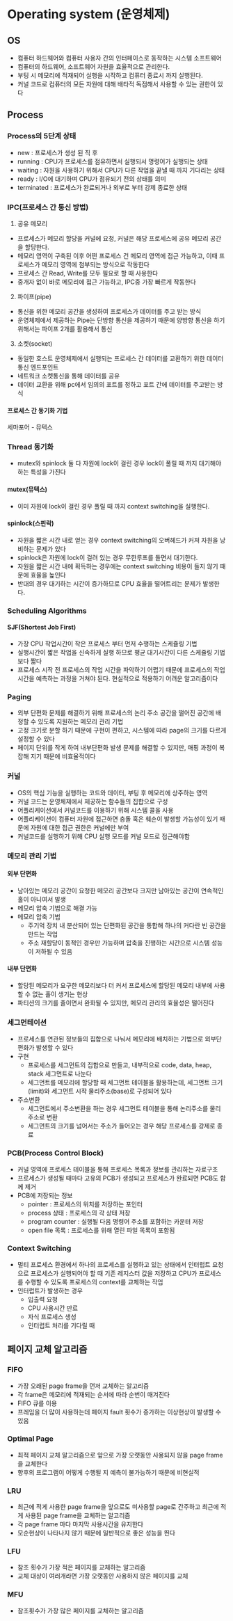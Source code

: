# Operating system (운영체제)

## OS
- 컴퓨터 하드웨어와 컴퓨터 사용자 간의 인터페이스로 동작하는 시스템 소프트웨어
- 컴퓨터의 하드웨어, 소프트웨어 자원을 효율적으로 관리한다. 
- 부팅 시 메모리에 적재되어 실행을 시작하고 컴퓨터 종료시 까지 실행된다.
- 커널 코드로 컴퓨터의 모든 자원에 대해 배타적 독점해서 사용할 수 있는 권한이 있다

## Process
### Process의 5단계 상태
- new : 프로세스가 생성 된 직 후
- running : CPU가 프로세스를 점유하면서 실행되서 명령어가 실행되는 상태
- waiting : 자원을 사용하기 위해서 CPU가 다른 작업을 끝낼 때 까지 기다리는 상태 
- ready : I/O에 대기하며 CPU가 점유되기 전의 상태를 의미
- terminated : 프로세스가 완료되거나 외부로 부터 강제 종료한 상태

### IPC(프로세스 간 통신 방법)
1. 공유 메모리 
- 프로세스가 메모리 할당을 커널에 요청, 커널은 해당 프로세스에 공유 메모리 공간을 할당한다. 
- 메모리 영역이 구축된 이후 어떤 프로세스 건 메모리 영역에 접근 가능하고, 이때 프로세스가 메모리 영역에 첨부되는 방식으로 작동한다
- 프로세스 간 Read, Write를 모두 필요로 할 때 사용한다
- 중개자 없이 바로 메모리에 접근 가능하고, IPC중 가장 빠르게 작동한다

2. 파이프(pipe)
- 통신을 위한 메모리 공간을 생성하여 프로세스가 데이터를 주고 받는 방식
- 운영체제에서 제공하는 Pipe는 단방향 통신을 제공하기 때문에 양방향 통신을 하기 위해서는 파이프 2개를 활용해서 통신
3. 소켓(socket)
- 동일한 호스트 운영체제에서 실행되는 프로세스 간 데이터를 교환하기 위한 데이터 통신 엔드포인트
- 네트워크 소켓통신을 통해 데이터를 공유
- 데이터 교환을 위해 pc에서 임의의 포트를 정하고 포트 간에 데이터를 주고받는 방식

#### 프로세스 간 동기화 기법
세마포어 - 뮤텍스

### Thread 동기화
- mutex와 spinlock 둘 다 자원에 lock이 걸린 경우 lock이 풀릴 때 까지 대기해야 하는 특성을 가진다
#### mutex(뮤텍스) 
- 이미 자원에 lock이 걸린 경우 풀릴 때 까지 context switching을 실행한다. 
#### spinlock(스핀락)


- 자원을 짧은 시간 내로 얻는 경우 context switching의 오버헤드가 커져 자원을 낭비하는 문제가 있다
- spinlock은 자원에 lock이 걸려 있는 경우 무한루프를 돌면서 대기한다.
- 자원을 짧은 시간 내에 획득하는 경우에는 context switching 비용이 들지 않기 때문에 효율을 높인다
- 반대의 경우 대기하는 시간이 증가하므로 CPU 효율을 떨어트리는 문제가 발생한다.

### Scheduling Algorithms
#### SJF(Shortest Job First)
- 가장 CPU 작업시간이 작은 프로세스 부터 먼저 수행하는 스케쥴링 기법
- 실행시간이 짧은 작업을 신속하게 실행 하므로 평균 대기시간이 다른 스케쥴링 기법보다 짧다
- 프로세스 시작 전 프로세스의 작업 시간을 파악하기 어렵기 때문에 프로세스의 작업시간을 예측하는 과정을 거쳐야 된다. 현실적으로 적용하기 어려운 알고리즘이다



### Paging
- 외부 단편화 문제를 해결하기 위해 프로세스의 논리 주소 공간을 떨어진 공간에 배정할 수 있도록 지원하는 메모리 관리 기법
- 고정 크기로 분할 하기 때문에 구현이 편하고, 시스템에 따라 page의 크기를 다르게 설정할 수 있다
- 페이지 단위를 작게 하여 내부단편화 발생 문제를 해결할 수 있지만, 매핑 과정이 복잡해 지기 때문에 비효율적이다

### 커널
- OS의 핵심 기능을 실행하는 코드와 데이터, 부팅 후 메모리에 상주하는 영역
- 커널 코드는 운영체제에서 제공하는 함수들의 집합으로 구성
- 어플리케이션에서 커널코드를 이용하기 위해 시스템 콜을 사용
- 어플리케이션이 컴퓨터 자원에 접근하면 충돌 혹은 훼손이 발생할 가능성이 있기 때문에 자원에 대한 접근 권한은 커널에만 부여
- 커널코드를 실행하기 위해 CPU 실행 모드를 커널 모드로 접근해야함

### 메모리 관리 기법
#### 외부 단편화
- 남아있는 메모리 공간이 요청한 메모리 공간보다 크지만 남아있는 공간이 연속적인 홀이 아니여서 발생
- 메모리 압축 기법으로 해결 가능
- 메모리 압축 기법 
    - 주기억 장치 내 분산되어 있는 단편화된 공간을 통합해 하나의 커다란 빈 공간을 만드는 작업
    - 주소 재할당이 동적인 경우만 가능하며 압축을 진행하는 시간으로 시스템 성능이 저하될 수 있음
#### 내부 단편화
- 할당된 메모리가 요구한 메모리보다 더 커서 프로세스에 할당된 메모리 내부에 사용할 수 없는 홀이 생기는 현상
- 파티션의 크기를 줄이면서 완화될 수 있지만, 메모리 관리의 효율성은 떨어진다

### 세그먼테이션
- 프로세스를 연관된 정보들의 집합으로 나눠서 메모리에 배치하는 기법으로 외부단편화가 발생할 수 있다
- 구현
    - 프로세스를 세그먼트의 집합으로 만들고, 내부적으로 code, data, heap, stack 세그먼트로 나눈다
    - 세그먼트를 메모리에 할당할 때 세그먼트 테이블을 활용하는데, 세그먼트 크기(limit)와 세그먼트 시작 물리주소(base)로 구성되어 있다
- 주소변환
    - 세그먼트에서 주소변환을 하는 경우 세그먼트 테이블을 통해 논리주소를 물리주소로 변환
    - 세그먼트의 크기를 넘어서는 주소가 들어오는 경우 해당 프로세스를 강제로 종료

### PCB(Process Control Block)
- 커널 영역에 프로세스 테이블을 통해 프로세스 목록과 정보를 관리하는 자료구조
- 프로세스가 생성될 때마다 고유의 PCB가 생성되고 프로세스가 완료되면 PCB도 함께 제거
- PCB에 저장되는 정보
    - pointer : 프로세스의 위치를 저장하는 포인터
    - process 상태 : 프로세스의 각 상태 저장
    - program counter : 실행될 다음 명령어 주소를 포함하는 카운터 저장
    - open file 목록 : 프로세스를 위해 열린 파일 목록이 포함됨

### Context Switching
- 멀티 프로세스 환경에서 하나의 프로세스를 실행하고 있는 상태에서 인터럽트 요청으로 프로세스가 실행되어야 할 때 기존 레지스터 값을 저장하고 CPU가 프로세스를 수행할 수 있도록 프로세스의 context를 교체하는 작업
- 인터럽트가 발생하는 경우
    - 입출력 요청
    - CPU 사용시간 만료
    - 자식 프로세스 생성
    - 인터럽트 처리를 기다릴 때

## 페이지 교체 알고리즘
### FIFO
- 가장 오래된 page frame을 먼저 교체하는 알고리즘
- 각 frame은 메모리에 적재되는 순서에 따라 순번이 매겨진다
- FIFO 큐를 이용
- 프레임을 더 많이 사용하는데 페이지 fault 횟수가 증가하는 이상현상이 발생할 수 있음
### Optimal Page
- 최적 페이지 교체 알고리즘으로 앞으로 가장 오랫동안 사용되지 않을 page frame을 교체한다
- 향후의 프로그램이 어떻게 수행될 지 예측이 불가능하기 때문에 비현실적
### LRU
- 최근에 적게 사용한 page frame을 앞으로도 미사용할 page로 간주하고 최근에 적게 사용된 page frame을 교체하는 알고리즘
- 각 page frame 마다 마지막 사용시간을 유지한다
- 모순현상이 나타나지 않기 때문에 일반적으로 좋은 성능을 띈다
### LFU
- 참조 횟수가 가장 적은 페이지를 교체하는 알고리즘
- 교체 대상이 여러개라면 가장 오랫동안 사용하지 않은 페이지를 교체
### MFU
- 참조횟수가 가장 많은 페이지를 교체하는 알고리즘